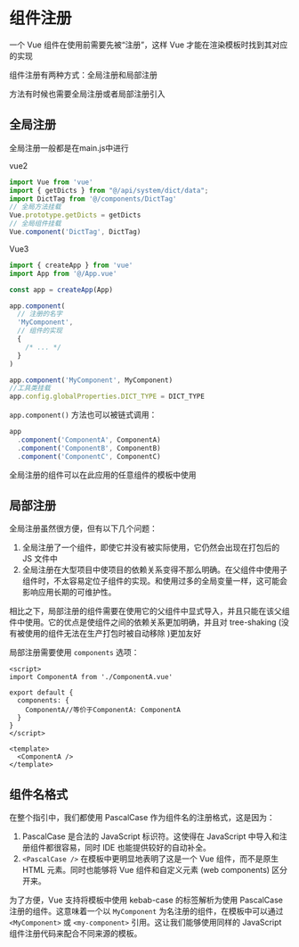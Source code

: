 # 组件注册

一个 Vue 组件在使用前需要先被“注册”，这样 Vue 才能在渲染模板时找到其对应的实现

组件注册有两种方式：全局注册和局部注册

方法有时候也需要全局注册或者局部注册引入

## 全局注册

全局注册一般都是在main.js中进行

vue2

```js
import Vue from 'vue'
import { getDicts } from "@/api/system/dict/data";
import DictTag from '@/components/DictTag'
// 全局方法挂载
Vue.prototype.getDicts = getDicts
// 全局组件挂载
Vue.component('DictTag', DictTag)

```

Vue3

```js
import { createApp } from 'vue'
import App from '@/App.vue'

const app = createApp(App)

app.component(
  // 注册的名字
  'MyComponent',
  // 组件的实现
  {
    /* ... */
  }
)

app.component('MyComponent', MyComponent)
//工具类挂载
app.config.globalProperties.DICT_TYPE = DICT_TYPE

```

`app.component()` 方法也可以被链式调用：

```js
app
  .component('ComponentA', ComponentA)
  .component('ComponentB', ComponentB)
  .component('ComponentC', ComponentC)
```

全局注册的组件可以在此应用的任意组件的模板中使用

## 局部注册

全局注册虽然很方便，但有以下几个问题：

1. 全局注册了一个组件，即使它并没有被实际使用，它仍然会出现在打包后的 JS 文件中
2. 全局注册在大型项目中使项目的依赖关系变得不那么明确。在父组件中使用子组件时，不太容易定位子组件的实现。和使用过多的全局变量一样，这可能会影响应用长期的可维护性。

相比之下，局部注册的组件需要在使用它的父组件中显式导入，并且只能在该父组件中使用。它的优点是使组件之间的依赖关系更加明确，并且对 tree-shaking (没有被使用的组件无法在生产打包时被自动移除 )更加友好

局部注册需要使用 `components` 选项：

```vue
<script>
import ComponentA from './ComponentA.vue'

export default {
  components: {
    ComponentA//等价于ComponentA: ComponentA
  }
}
</script>

<template>
  <ComponentA />
</template>
```

## 组件名格式

在整个指引中，我们都使用 PascalCase 作为组件名的注册格式，这是因为：

1. PascalCase 是合法的 JavaScript 标识符。这使得在 JavaScript 中导入和注册组件都很容易，同时 IDE 也能提供较好的自动补全。
2. `<PascalCase />` 在模板中更明显地表明了这是一个 Vue 组件，而不是原生 HTML 元素。同时也能够将 Vue 组件和自定义元素 (web components) 区分开来。

为了方便，Vue 支持将模板中使用 kebab-case 的标签解析为使用 PascalCase 注册的组件。这意味着一个以 `MyComponent` 为名注册的组件，在模板中可以通过 `<MyComponent>` 或 `<my-component>` 引用。这让我们能够使用同样的 JavaScript 组件注册代码来配合不同来源的模板。
